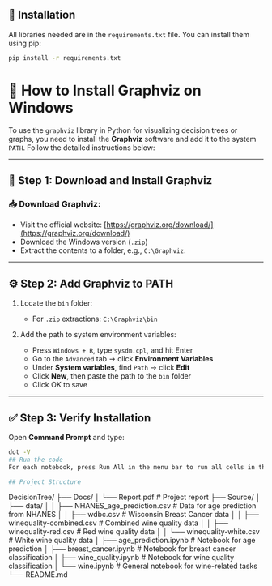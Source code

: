 ## 🚀 Installation
All libraries needed are in the `requirements.txt` file. You can install them using pip:
```bash
pip install -r requirements.txt
```

# 📌 How to Install Graphviz on Windows

To use the `graphviz` library in Python for visualizing decision trees or graphs, you need to install the **Graphviz** software and add it to the system `PATH`. Follow the detailed instructions below:

---

## 🔧 Step 1: Download and Install Graphviz

### 📥 Download Graphviz:
- Visit the official website: [https://graphviz.org/download/](https://graphviz.org/download/)
- Download the Windows version (`.zip`)
- Extract the contents to a folder, e.g., `C:\Graphviz`.

---

## ⚙️ Step 2: Add Graphviz to PATH

1. Locate the `bin` folder:
   - For `.zip` extractions: `C:\Graphviz\bin`

2. Add the path to system environment variables:
   - Press `Windows + R`, type `sysdm.cpl`, and hit Enter
   - Go to the `Advanced` tab → click **Environment Variables**
   - Under **System variables**, find `Path` → click **Edit**
   - Click **New**, then paste the path to the `bin` folder
   - Click OK to save

---

## ✅ Step 3: Verify Installation

Open **Command Prompt** and type:

```bash
dot -V
## Run the code
For each notebook, press Run All in the menu bar to run all cells in the notebook.

## Project Structure
```
DecisionTree/
├── Docs/
│   └── Report.pdf                       # Project report
├── Source/
│   ├── data/
│   │   ├── NHANES_age_prediction.csv    # Data for age prediction from NHANES
│   │   ├── wdbc.csv                     # Wisconsin Breast Cancer data
│   │   ├── winequality-combined.csv     # Combined wine quality data
│   │   ├── winequality-red.csv          # Red wine quality data
│   │   └── winequality-white.csv        # White wine quality data
│   ├── age_prediction.ipynb             # Notebook for age prediction
│   ├── breast_cancer.ipynb              # Notebook for breast cancer classification
│   ├── wine_quality.ipynb               # Notebook for wine quality classification
│   └── wine.ipynb                       # General notebook for wine-related tasks
└── README.md                         
```
